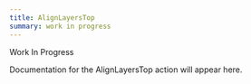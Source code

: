 ```yaml
---
title: AlignLayersTop
summary: work in progress
---
```


Work In Progress

Documentation for the AlignLayersTop action will appear here.